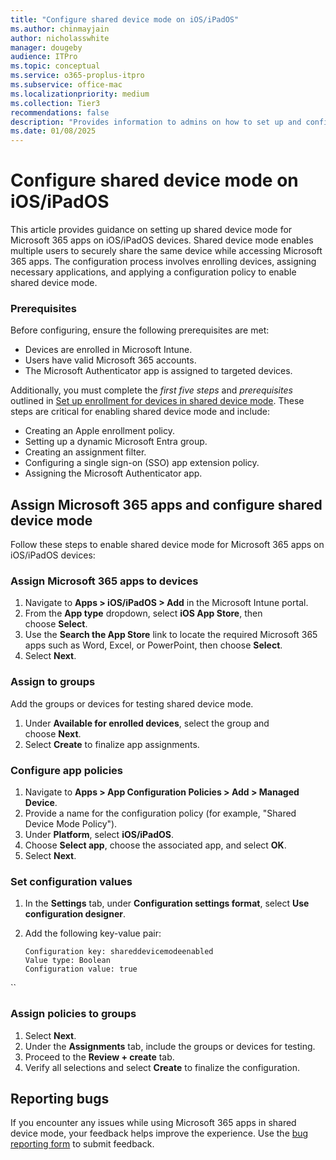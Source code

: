 ```yaml
---
title: "Configure shared device mode on iOS/iPadOS"
ms.author: chinmayjain
author: nicholasswhite
manager: dougeby
audience: ITPro
ms.topic: conceptual
ms.service: o365-proplus-itpro
ms.subservice: office-mac
ms.localizationpriority: medium
ms.collection: Tier3
recommendations: false
description: "Provides information to admins on how to set up and configure shared iOS device mode"
ms.date: 01/08/2025
---
```


# Configure shared device mode on iOS/iPadOS

This article provides guidance on setting up shared device mode for Microsoft 365 apps on iOS/iPadOS devices. Shared device mode enables multiple users to securely share the same device while accessing Microsoft 365 apps. The configuration process involves enrolling devices, assigning necessary applications, and applying a configuration policy to enable shared device mode.

### Prerequisites

Before configuring, ensure the following prerequisites are met:

- Devices are enrolled in Microsoft Intune.
- Users have valid Microsoft 365 accounts.
- The Microsoft Authenticator app is assigned to targeted devices.

Additionally, you must complete the *first five steps* and *prerequisites* outlined in [Set up enrollment for devices in shared device mode](/mem/intune/enrollment/automated-device-enrollment-shared-device-mode). These steps are critical for enabling shared device mode and include:

- Creating an Apple enrollment policy.
- Setting up a dynamic Microsoft Entra group.
- Creating an assignment filter.
- Configuring a single sign-on (SSO) app extension policy.
- Assigning the Microsoft Authenticator app.

## Assign Microsoft 365 apps and configure shared device mode

Follow these steps to enable shared device mode for Microsoft 365 apps on iOS/iPadOS devices:

### Assign Microsoft 365 apps to devices

1. Navigate to **Apps > iOS/iPadOS > Add** in the Microsoft Intune portal.
2. From the **App type** dropdown, select **iOS App Store**, then choose **Select**.
3. Use the **Search the App Store** link to locate the required Microsoft 365 apps such as Word, Excel, or PowerPoint, then choose **Select**.
4. Select **Next**.

### Assign to groups

Add the groups or devices for testing shared device mode.

1. Under **Available for enrolled devices**, select the group and choose **Next**.
2. Select **Create** to finalize app assignments.

### Configure app policies

1. Navigate to **Apps > App Configuration Policies > Add > Managed Device**.
2. Provide a name for the configuration policy (for example, "Shared Device Mode Policy").
3. Under **Platform**, select **iOS/iPadOS**.
4. Choose **Select app**, choose the associated app, and select **OK**.
5. Select **Next**.

### Set configuration values

1. In the **Settings** tab, under **Configuration settings format**, select **Use configuration designer**.

2. Add the following key-value pair:

   ```plaintext
   Configuration key: shareddevicemodeenabled
   Value type: Boolean
   Configuration value: true
``
### Assign policies to groups

1. Select **Next**.
2. Under the **Assignments** tab, include the groups or devices for testing.
3. Proceed to the **Review + create** tab.
4. Verify all selections and select **Create** to finalize the configuration.

## Reporting bugs

If you encounter any issues while using Microsoft 365 apps in shared device mode, your feedback helps improve the experience. Use the [bug reporting form](https://forms.office.com/r/Xbqw3PFZHr) to submit feedback.

